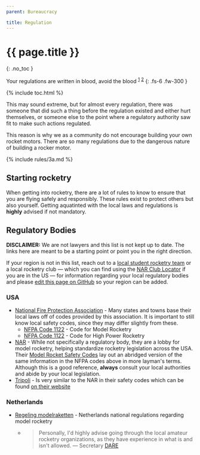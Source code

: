 ```yaml
---
parent: Bureaucracy

title: Regulation
---
```


<!-- Page title (excluded from Table of Contents) -->
<h1>{{ page.title }}</h1>{: .no_toc }

Your regulations are written in blood, avoid the blood
<sup>[1]</sup> <sup>[2]</sup>
{: .fs-6 .fw-300 }

[1]: https://web.archive.org/web/20220110221054/https://rkymtnsafety.com/safety-rules-are-written-in-blood-avoid-the-blood/
[2]: https://web.archive.org/web/20211214104825/https://i.redd.it/u708p8tozfw41.jpg

{% include toc.html %} <!-- Table of Contents -->

This may sound extreme, but for almost every regulation, there was someone that
did such a thing before the regulation existed and either hurt themselves,
or someone else to the point where a regulatory authority saw fit to
make such actions regulated.

This reason is why we as a community do not encourage building your own rocket
motors. There are so many regulations due to the dangerous nature of building a
rocker motor.

{% include rules/3a.md %}

## Starting rocketry

When getting into rocketry, there are a lot of rules to know to ensure that you
are flying safely and responsibly. These rules exist to protect others but also
yourself. Getting aquatinted with the local laws and regulations is **highly**
advised if not mandatory.

## Regulatory Bodies

**DISCLAIMER:**
We are not lawyers and this list is not kept up to date. The links here are meant
to be a starting point or point you in the right direction.

If your region is not in this list, reach out to a [local student rocketry team][student-rocketry]
or a local rocketry club &mdash; which you can find using the [NAR Club Locator][nar-club-locator]
if you are in the US &mdash; for information regarding your local regulatory bodies
and please [edit this page on GitHub][edit] so your region can be added.

[nar-club-locator]: https://www.nar.org/find-a-local-club/nar-map-locator/
[student-rocketry]: /bureaucracy/#student-rocketry-projects
[edit]: #edit-this-page

### USA

-   [National Fire Protection Association][nfpa] - Many states and towns base
    their local laws off of codes provided by this association. It is important
    to still know local safety codes, since they may differ slightly from
    these.
    -   [NFPA Code 1122][nfpa-1122] - Code for Model Rocketry
    -   [NFPA Code 1122][nfpa-1122] - Code for High Power Rocketry
-   [NAR] - While not specifically a regulatory body, they are a lobby for model
    rocketry, helping standardize rocketry legislation across the USA. Their
    [Model Rocket Safety Codes][nar-safety-code] lay out an abridged version of
    the same information in the NFPA codes above in more layman's terms. Although
    this is a good reference, **always** consult your local authorities and abide
    by your local legislation.
-   [Tripoli] - Is very similar to the NAR in their safety codes which can be found
    [on their website][tripoli-codes]

[nar-safety-code]: https://www.nar.org/safety-codes-2/
[nar]: https://www.nar.org/
[nfpa-1122]: https://www.nfpa.org/codes-and-standards/all-codes-and-standards/list-of-codes-and-standards/detail?code=1122
[nfpa-1127]: https://www.nfpa.org/codes-and-standards/all-codes-and-standards/list-of-codes-and-standards/detail?code=1127
[nfpa]: https://www.nfpa.org/
[tripoli-codes]: https://www.tripoli.org/content.aspx?page_id=22&club_id=795696&module_id=494857
[tripoli]: https://www.tripoli.org/

### Netherlands

-   [Regeling modelraketten][government-nl] - Netherlands national regulations regarding
    model rocketry
    -   > Personally, I'd highly advise going through the local amateur rocketry
        > organizations, as they have experience in what is and isn't allowed.
        > &mdash; Secretary [DARE]

[government-nl]: https://wetten.overheid.nl/BWBR0020593/2006-12-07/
[dare]: https://dare.tudelft.nl/
